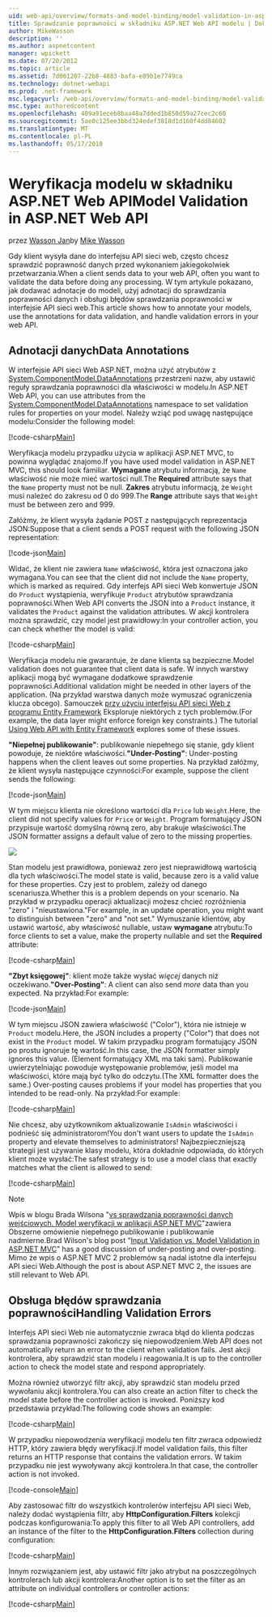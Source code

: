 ```yaml
---
uid: web-api/overview/formats-and-model-binding/model-validation-in-aspnet-web-api
title: Sprawdzanie poprawności w składniku ASP.NET Web API modelu | Dokumentacja firmy Microsoft
author: MikeWasson
description: ''
ms.author: aspnetcontent
manager: wpickett
ms.date: 07/20/2012
ms.topic: article
ms.assetid: 7d061207-22b8-4883-bafa-e89b1e7749ca
ms.technology: dotnet-webapi
ms.prod: .net-framework
msc.legacyurl: /web-api/overview/formats-and-model-binding/model-validation-in-aspnet-web-api
msc.type: authoredcontent
ms.openlocfilehash: 409a91eceb8baa48a7dded1b850d59a27cec2c60
ms.sourcegitcommit: 5ae0c125ee3bbd324edef3818d1d160f4dd84602
ms.translationtype: MT
ms.contentlocale: pl-PL
ms.lasthandoff: 05/17/2018
---
```

<a name="model-validation-in-aspnet-web-api"></a><span data-ttu-id="8443d-102">Weryfikacja modelu w składniku ASP.NET Web API</span><span class="sxs-lookup"><span data-stu-id="8443d-102">Model Validation in ASP.NET Web API</span></span>
====================
<span data-ttu-id="8443d-103">przez [Wasson Jan](https://github.com/MikeWasson)</span><span class="sxs-lookup"><span data-stu-id="8443d-103">by [Mike Wasson](https://github.com/MikeWasson)</span></span>

<span data-ttu-id="8443d-104">Gdy klient wysyła dane do interfejsu API sieci web, często chcesz sprawdzić poprawność danych przed wykonaniem jakiegokolwiek przetwarzania.</span><span class="sxs-lookup"><span data-stu-id="8443d-104">When a client sends data to your web API, often you want to validate the data before doing any processing.</span></span> <span data-ttu-id="8443d-105">W tym artykule pokazano, jak dodawać adnotacje do modeli, użyj adnotacji do sprawdzania poprawności danych i obsługi błędów sprawdzania poprawności w interfejsie API sieci web.</span><span class="sxs-lookup"><span data-stu-id="8443d-105">This article shows how to annotate your models, use the annotations for data validation, and handle validation errors in your web API.</span></span>

## <a name="data-annotations"></a><span data-ttu-id="8443d-106">Adnotacji danych</span><span class="sxs-lookup"><span data-stu-id="8443d-106">Data Annotations</span></span>

<span data-ttu-id="8443d-107">W interfejsie API sieci Web ASP.NET, można użyć atrybutów z [System.ComponentModel.DataAnnotations](/dotnet/api/system.componentmodel.dataannotations) przestrzeni nazw, aby ustawić reguły sprawdzania poprawności dla właściwości w modelu.</span><span class="sxs-lookup"><span data-stu-id="8443d-107">In ASP.NET Web API, you can use attributes from the [System.ComponentModel.DataAnnotations](/dotnet/api/system.componentmodel.dataannotations) namespace to set validation rules for properties on your model.</span></span> <span data-ttu-id="8443d-108">Należy wziąć pod uwagę następujące modelu:</span><span class="sxs-lookup"><span data-stu-id="8443d-108">Consider the following model:</span></span>

[!code-csharp[Main](model-validation-in-aspnet-web-api/samples/sample1.cs)]

<span data-ttu-id="8443d-109">Weryfikacja modelu przypadku użycia w aplikacji ASP.NET MVC, to powinna wyglądać znajomo.</span><span class="sxs-lookup"><span data-stu-id="8443d-109">If you have used model validation in ASP.NET MVC, this should look familiar.</span></span> <span data-ttu-id="8443d-110">**Wymagane** atrybutu informacją, że `Name` właściwość nie może mieć wartości null.</span><span class="sxs-lookup"><span data-stu-id="8443d-110">The **Required** attribute says that the `Name` property must not be null.</span></span> <span data-ttu-id="8443d-111">**Zakres** atrybutu informacją, że `Weight` musi należeć do zakresu od 0 do 999.</span><span class="sxs-lookup"><span data-stu-id="8443d-111">The **Range** attribute says that `Weight` must be between zero and 999.</span></span>

<span data-ttu-id="8443d-112">Załóżmy, że klient wysyła żądanie POST z następujących reprezentacja JSON:</span><span class="sxs-lookup"><span data-stu-id="8443d-112">Suppose that a client sends a POST request with the following JSON representation:</span></span>

[!code-json[Main](model-validation-in-aspnet-web-api/samples/sample2.json)]

<span data-ttu-id="8443d-113">Widać, że klient nie zawiera `Name` właściwość, która jest oznaczona jako wymagana.</span><span class="sxs-lookup"><span data-stu-id="8443d-113">You can see that the client did not include the `Name` property, which is marked as required.</span></span> <span data-ttu-id="8443d-114">Gdy interfejs API sieci Web konwertuje JSON do `Product` wystąpienia, weryfikuje `Product` atrybutów sprawdzania poprawności.</span><span class="sxs-lookup"><span data-stu-id="8443d-114">When Web API converts the JSON into a `Product` instance, it validates the `Product` against the validation attributes.</span></span> <span data-ttu-id="8443d-115">W akcji kontrolera można sprawdzić, czy model jest prawidłowy:</span><span class="sxs-lookup"><span data-stu-id="8443d-115">In your controller action, you can check whether the model is valid:</span></span>

[!code-csharp[Main](model-validation-in-aspnet-web-api/samples/sample3.cs)]

<span data-ttu-id="8443d-116">Weryfikacja modelu nie gwarantuje, że dane klienta są bezpieczne.</span><span class="sxs-lookup"><span data-stu-id="8443d-116">Model validation does not guarantee that client data is safe.</span></span> <span data-ttu-id="8443d-117">W innych warstwy aplikacji mogą być wymagane dodatkowe sprawdzenie poprawności.</span><span class="sxs-lookup"><span data-stu-id="8443d-117">Additional validation might be needed in other layers of the application.</span></span> <span data-ttu-id="8443d-118">(Na przykład warstwa danych może wymuszać ograniczenia klucza obcego). Samouczek [przy użyciu interfejsu API sieci Web z programu Entity Framework](../data/using-web-api-with-entity-framework/part-1.md) Eksploruje niektórych z tych problemów.</span><span class="sxs-lookup"><span data-stu-id="8443d-118">(For example, the data layer might enforce foreign key constraints.) The tutorial [Using Web API with Entity Framework](../data/using-web-api-with-entity-framework/part-1.md) explores some of these issues.</span></span>

<span data-ttu-id="8443d-119">**"Niepełnej publikowanie"**: publikowanie niepełnego się stanie, gdy klient powoduje, że niektóre właściwości.</span><span class="sxs-lookup"><span data-stu-id="8443d-119">**"Under-Posting"**: Under-posting happens when the client leaves out some properties.</span></span> <span data-ttu-id="8443d-120">Na przykład załóżmy, że klient wysyła następujące czynności:</span><span class="sxs-lookup"><span data-stu-id="8443d-120">For example, suppose the client sends the following:</span></span>

[!code-json[Main](model-validation-in-aspnet-web-api/samples/sample4.json)]

<span data-ttu-id="8443d-121">W tym miejscu klienta nie określono wartości dla `Price` lub `Weight`.</span><span class="sxs-lookup"><span data-stu-id="8443d-121">Here, the client did not specify values for `Price` or `Weight`.</span></span> <span data-ttu-id="8443d-122">Program formatujący JSON przypisuje wartość domyślną równą zero, aby brakuje właściwości.</span><span class="sxs-lookup"><span data-stu-id="8443d-122">The JSON formatter assigns a default value of zero to the missing properties.</span></span>

![](model-validation-in-aspnet-web-api/_static/image1.png)

<span data-ttu-id="8443d-123">Stan modelu jest prawidłowa, ponieważ zero jest nieprawidłową wartością dla tych właściwości.</span><span class="sxs-lookup"><span data-stu-id="8443d-123">The model state is valid, because zero is a valid value for these properties.</span></span> <span data-ttu-id="8443d-124">Czy jest to problem, zależy od danego scenariusza.</span><span class="sxs-lookup"><span data-stu-id="8443d-124">Whether this is a problem depends on your scenario.</span></span> <span data-ttu-id="8443d-125">Na przykład w przypadku operacji aktualizacji możesz chcieć rozróżnienia "zero" i "nieustawiona."</span><span class="sxs-lookup"><span data-stu-id="8443d-125">For example, in an update operation, you might want to distinguish between "zero" and "not set."</span></span> <span data-ttu-id="8443d-126">Wymuszanie klientów, aby ustawić wartość, aby właściwość nullable, ustaw **wymagane** atrybutu:</span><span class="sxs-lookup"><span data-stu-id="8443d-126">To force clients to set a value, make the property nullable and set the **Required** attribute:</span></span>

[!code-csharp[Main](model-validation-in-aspnet-web-api/samples/sample5.cs?highlight=1-2)]

<span data-ttu-id="8443d-127">**"Zbyt księgowej"**: klient może także wysłać *więcej* danych niż oczekiwano.</span><span class="sxs-lookup"><span data-stu-id="8443d-127">**"Over-Posting"**: A client can also send *more* data than you expected.</span></span> <span data-ttu-id="8443d-128">Na przykład:</span><span class="sxs-lookup"><span data-stu-id="8443d-128">For example:</span></span>

[!code-json[Main](model-validation-in-aspnet-web-api/samples/sample6.json)]

<span data-ttu-id="8443d-129">W tym miejscu JSON zawiera właściwość ("Color"), która nie istnieje w `Product` modelu.</span><span class="sxs-lookup"><span data-stu-id="8443d-129">Here, the JSON includes a property ("Color") that does not exist in the `Product` model.</span></span> <span data-ttu-id="8443d-130">W takim przypadku program formatujący JSON po prostu ignoruje tę wartość.</span><span class="sxs-lookup"><span data-stu-id="8443d-130">In this case, the JSON formatter simply ignores this value.</span></span> <span data-ttu-id="8443d-131">(Element formatujący XML ma taki sam). Publikowanie uwierzytelniając powoduje występowanie problemów, jeśli model ma właściwości, które mają być tylko do odczytu.</span><span class="sxs-lookup"><span data-stu-id="8443d-131">(The XML formatter does the same.) Over-posting causes problems if your model has properties that you intended to be read-only.</span></span> <span data-ttu-id="8443d-132">Na przykład:</span><span class="sxs-lookup"><span data-stu-id="8443d-132">For example:</span></span>

[!code-csharp[Main](model-validation-in-aspnet-web-api/samples/sample7.cs)]

<span data-ttu-id="8443d-133">Nie chcesz, aby użytkownikom aktualizowanie `IsAdmin` właściwości i podnieść się administratorom!</span><span class="sxs-lookup"><span data-stu-id="8443d-133">You don't want users to update the `IsAdmin` property and elevate themselves to administrators!</span></span> <span data-ttu-id="8443d-134">Najbezpieczniejszą strategii jest używanie klasy modelu, która dokładnie odpowiada, do których klient może wysłać:</span><span class="sxs-lookup"><span data-stu-id="8443d-134">The safest strategy is to use a model class that exactly matches what the client is allowed to send:</span></span>

[!code-csharp[Main](model-validation-in-aspnet-web-api/samples/sample8.cs)]

> [!NOTE]
> <span data-ttu-id="8443d-135">Wpis w blogu Brada Wilsona "[vs sprawdzania poprawności danych wejściowych. Model weryfikacji w aplikacji ASP.NET MVC](http://bradwilson.typepad.com/blog/2010/01/input-validation-vs-model-validation-in-aspnet-mvc.html)"zawiera Obszerne omówienie niepełnego publikowanie i publikowanie nadmierne.</span><span class="sxs-lookup"><span data-stu-id="8443d-135">Brad Wilson's blog post "[Input Validation vs. Model Validation in ASP.NET MVC](http://bradwilson.typepad.com/blog/2010/01/input-validation-vs-model-validation-in-aspnet-mvc.html)" has a good discussion of under-posting and over-posting.</span></span> <span data-ttu-id="8443d-136">Mimo że wpis o ASP.NET MVC 2 problemów są nadal istotne dla interfejsu API sieci Web.</span><span class="sxs-lookup"><span data-stu-id="8443d-136">Although the post is about ASP.NET MVC 2, the issues are still relevant to Web API.</span></span>


## <a name="handling-validation-errors"></a><span data-ttu-id="8443d-137">Obsługa błędów sprawdzania poprawności</span><span class="sxs-lookup"><span data-stu-id="8443d-137">Handling Validation Errors</span></span>

<span data-ttu-id="8443d-138">Interfejs API sieci Web nie automatycznie zwraca błąd do klienta podczas sprawdzania poprawności zakończy się niepowodzeniem.</span><span class="sxs-lookup"><span data-stu-id="8443d-138">Web API does not automatically return an error to the client when validation fails.</span></span> <span data-ttu-id="8443d-139">Jest akcji kontrolera, aby sprawdzić stan modelu i reagowania.</span><span class="sxs-lookup"><span data-stu-id="8443d-139">It is up to the controller action to check the model state and respond appropriately.</span></span>

<span data-ttu-id="8443d-140">Można również utworzyć filtr akcji, aby sprawdzić stan modelu przed wywołaniu akcji kontrolera.</span><span class="sxs-lookup"><span data-stu-id="8443d-140">You can also create an action filter to check the model state before the controller action is invoked.</span></span> <span data-ttu-id="8443d-141">Poniższy kod przedstawia przykład:</span><span class="sxs-lookup"><span data-stu-id="8443d-141">The following code shows an example:</span></span>

[!code-csharp[Main](model-validation-in-aspnet-web-api/samples/sample9.cs)]

<span data-ttu-id="8443d-142">W przypadku niepowodzenia weryfikacji modelu ten filtr zwraca odpowiedź HTTP, który zawiera błędy weryfikacji.</span><span class="sxs-lookup"><span data-stu-id="8443d-142">If model validation fails, this filter returns an HTTP response that contains the validation errors.</span></span> <span data-ttu-id="8443d-143">W takim przypadku nie jest wywoływany akcji kontrolera.</span><span class="sxs-lookup"><span data-stu-id="8443d-143">In that case, the controller action is not invoked.</span></span>

[!code-console[Main](model-validation-in-aspnet-web-api/samples/sample10.cmd)]

<span data-ttu-id="8443d-144">Aby zastosować filtr do wszystkich kontrolerów interfejsu API sieci Web, należy dodać wystąpienia filtr, aby **HttpConfiguration.Filters** kolekcji podczas konfigurowania:</span><span class="sxs-lookup"><span data-stu-id="8443d-144">To apply this filter to all Web API controllers, add an instance of the filter to the **HttpConfiguration.Filters** collection during configuration:</span></span>

[!code-csharp[Main](model-validation-in-aspnet-web-api/samples/sample11.cs)]

<span data-ttu-id="8443d-145">Innym rozwiązaniem jest, aby ustawić filtr jako atrybut na poszczególnych kontrolerach lub akcji kontrolera:</span><span class="sxs-lookup"><span data-stu-id="8443d-145">Another option is to set the filter as an attribute on individual controllers or controller actions:</span></span>

[!code-csharp[Main](model-validation-in-aspnet-web-api/samples/sample12.cs)]
